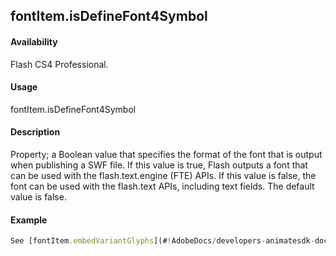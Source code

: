 ## fontItem.isDefineFont4Symbol

#### Availability

Flash CS4 Professional.

#### Usage

fontItem.isDefineFont4Symbol

#### Description

Property; a Boolean value that specifies the format of the font that is output when publishing a SWF file. If this value is true, Flash outputs a font that can be used with the flash.text.engine (FTE) APIs. If this value is false, the font can be used with the flash.text APIs, including text fields. The default value is false.

#### Example

```javascript
See [fontItem.embedVariantGlyphs](#!AdobeDocs/developers-animatesdk-docs/master/fontItem_object/fontIte4.md).

```